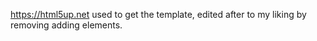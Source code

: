 https://html5up.net used to get the template, edited after to my liking by removing adding elements.
